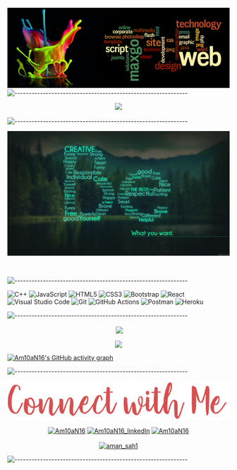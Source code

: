 <!-- ----------- HEAD SECTION ------------ -->

![banner.png](./images/backgithub1.png)
![-------------------------------------------------------------](https://raw.githubusercontent.com/andreasbm/readme/master/assets/lines/rainbow.png)


<p align="center">
  <img src="https://readme-typing-svg.herokuapp.com?color=0d8eceF&size=30&center=true&vCenter=true&width=550&height=70&lines=Hey+There+👋+I'm+Aman;+An+Open+Source+Enthusiast+☀;MERN+Stack+Web+Developer+💻;Loves+To+Build+Projects+🛠;A+Problem+Solver+🕵;">
</p>

![-------------------------------------------------------------](https://raw.githubusercontent.com/andreasbm/readme/master/assets/lines/rainbow.png)

![background.png](./images/back1111.jpg)

<br>

![-------------------------------------------------------------](https://raw.githubusercontent.com/andreasbm/readme/master/assets/lines/rainbow.png)

<!-- ----------- HEAD SECTION END ------------ -->

<!-- ----------- TECH STACK SECTION ------------ -->

 ![C++](https://img.shields.io/badge/c++-%2300599C.svg?style=for-the-badge&logo=c%2B%2B&logoColor=white) ![JavaScript](https://img.shields.io/badge/javascript-%23323330.svg?style=for-the-badge&logo=javascript&logoColor=%23F7DF1E) ![HTML5](https://img.shields.io/badge/html5-%23E34F26.svg?style=for-the-badge&logo=html5&logoColor=white) ![CSS3](https://img.shields.io/badge/css3-%231572B6.svg?style=for-the-badge&logo=css3&logoColor=white) ![Bootstrap](https://img.shields.io/badge/bootstrap-%23563D7C.svg?style=for-the-badge&logo=bootstrap&logoColor=white) ![React](https://img.shields.io/badge/react-%2320232a.svg?style=for-the-badge&logo=react&logoColor=%2361DAFB)![Visual Studio Code](https://img.shields.io/badge/Visual%20Studio%20Code-0078d7.svg?style=for-the-badge&logo=visual-studio-code&logoColor=white) ![Git](https://img.shields.io/badge/git-%23F05033.svg?style=for-the-badge&logo=git&logoColor=white) ![GitHub Actions](https://img.shields.io/badge/githubactions-%232671E5.svg?style=for-the-badge&logo=githubactions&logoColor=white) ![Postman](https://img.shields.io/badge/Postman-FF6C37?style=for-the-badge&logo=postman&logoColor=white) ![Heroku](https://img.shields.io/badge/heroku-%23430098.svg?style=for-the-badge&logo=heroku&logoColor=white)

![-------------------------------------------------------------](https://raw.githubusercontent.com/andreasbm/readme/master/assets/lines/rainbow.png)

<!-- ----------- TECH STACK SECTION END------------ -->

<!-- ----------- GITHUB STATS SECTION ------------ -->

<p align ="center">&nbsp;<img align="center" src="https://github-readme-stats.vercel.app/api?username=Am10aN16&show_icons=true&count_private=true&theme=react" />

<p align="center"><img align="center" src="http://github-readme-streak-stats.herokuapp.com/?user=Am10aN16&theme=react" />

[![Am10aN16's GitHub activity graph](https://activity-graph.herokuapp.com/graph?username=Am10aN16&bg_color=000000&color=1fdbd8&line=ff5c5c&point=1adbce&area=true&hide_border=true)](https://github.com/ashutosh00710/github-readme-activity-graph)

![-------------------------------------------------------------](https://raw.githubusercontent.com/andreasbm/readme/master/assets/lines/rainbow.png)

<!-- ----------- GITHUB STATS SECTION END ------------ -->

<!-- ----------- CONNECT WITH ME SECTION ------------ -->

![connect-with-me.png](./images/connect-with-me.png)

<p align="center">
<a href="#" target="blank"><img align="center" src="https://img.shields.io/badge/Discord-7289DA?style=for-the-badge&logo=discord&logoColor=white" alt="Am10aN16"/></a> <a href="https://www.linkedin.com/in/aman-poddar-7ab5bb202/" target="blank"><img align="center" src="https://img.shields.io/badge/LinkedIn-0077B5?style=for-the-badge&logo=linkedin&logoColor=white" alt="Am10aN16_linkedIn"/></a> <a href="https://www.instagram.com/aman_sah_1016/" target="blank"><img align="center" src="https://img.shields.io/badge/Instagram-E4405F?style=for-the-badge&logo=instagram&logoColor=white" alt="Am10aN16" /></a>
<br>
<br>
<a href="https://mobile.twitter.com/aman_sah1" target="blank"><img src="https://img.shields.io/twitter/follow/aman_sah1?logo=twitter&style=for-the-badge" alt="aman_sah1" /></a>
</p>

![-------------------------------------------------------------](https://raw.githubusercontent.com/andreasbm/readme/master/assets/lines/rainbow.png)

<!-- ----------- CONNECT WITH ME SECTION END ------------ -->

[twitter]: https://mobile.twitter.com/aman_sah1
[instagram]: https://www.instagram.com/aman_sah_1016/
[linkedin]: https://www.linkedin.com/in/aman-poddar-7ab5bb202/
[github]:https://github.com/Am10aN16
[gmail]:mailto:smartaman1016@gmail.com
